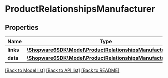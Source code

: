# ProductRelationshipsManufacturer

## Properties
Name | Type | Description | Notes
------------ | ------------- | ------------- | -------------
**links** | [**\Shopware6SDK\Model\ProductRelationshipsManufacturerLinks**](ProductRelationshipsManufacturerLinks.md) |  | [optional] 
**data** | [**\Shopware6SDK\Model\ProductRelationshipsManufacturerData**](ProductRelationshipsManufacturerData.md) |  | [optional] 

[[Back to Model list]](../../README.md#documentation-for-models) [[Back to API list]](../../README.md#documentation-for-api-endpoints) [[Back to README]](../../README.md)

